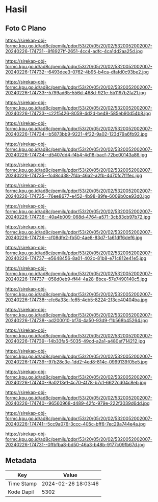 # Hasil

## Foto C Plano

https://sirekap-obj-formc.kpu.go.id/ad8c/pemilu/pdpr/53/20/05/20/02/5320052002007-20240226-174731--8f8927ff-2651-4cc4-adfc-4ca1dd2aa25d.jpg

https://sirekap-obj-formc.kpu.go.id/ad8c/pemilu/pdpr/53/20/05/20/02/5320052002007-20240226-174732--6493dee3-0762-4b95-b4ca-dfafd0c93be2.jpg

https://sirekap-obj-formc.kpu.go.id/ad8c/pemilu/pdpr/53/20/05/20/02/5320052002007-20240226-174733--5799ad65-556d-468d-921e-5b1197b2fa21.jpg

https://sirekap-obj-formc.kpu.go.id/ad8c/pemilu/pdpr/53/20/05/20/02/5320052002007-20240226-174733--c22f5426-8059-4d2d-be49-585eb90d54b8.jpg

https://sirekap-obj-formc.kpu.go.id/ad8c/pemilu/pdpr/53/20/05/20/02/5320052002007-20240226-174734--b5873bb9-9221-4f22-9a02-123d79a6fb92.jpg

https://sirekap-obj-formc.kpu.go.id/ad8c/pemilu/pdpr/53/20/05/20/02/5320052002007-20240226-174734--d5407dd4-f4b4-4d18-bacf-72bc00143a86.jpg

https://sirekap-obj-formc.kpu.go.id/ad8c/pemilu/pdpr/53/20/05/20/02/5320052002007-20240226-174735--fcd8cd38-7fda-46a2-a2fb-4d70fc7f1fec.jpg

https://sirekap-obj-formc.kpu.go.id/ad8c/pemilu/pdpr/53/20/05/20/02/5320052002007-20240226-174735--76ee8677-e452-4b98-89fe-6009b0ce93d0.jpg

https://sirekap-obj-formc.kpu.go.id/ad8c/pemilu/pdpr/53/20/05/20/02/5320052002007-20240226-174736--40a4b009-068d-4764-a571-3cb83cb97b72.jpg

https://sirekap-obj-formc.kpu.go.id/ad8c/pemilu/pdpr/53/20/05/20/02/5320052002007-20240226-174736--cf08dfe2-fb50-4ae8-83d7-1a61dff6def6.jpg

https://sirekap-obj-formc.kpu.go.id/ad8c/pemilu/pdpr/53/20/05/20/02/5320052002007-20240226-174737--e5648456-8a01-402c-81b8-e71c812e41e5.jpg

https://sirekap-obj-formc.kpu.go.id/ad8c/pemilu/pdpr/53/20/05/20/02/5320052002007-20240226-174737--058d0eb9-ff44-4a28-8bce-57e7490140c5.jpg

https://sirekap-obj-formc.kpu.go.id/ad8c/pemilu/pdpr/53/20/05/20/02/5320052002007-20240226-174738--cfc6a33c-fc65-4eb5-8224-2f3cc40404ba.jpg

https://sirekap-obj-formc.kpu.go.id/ad8c/pemilu/pdpr/53/20/05/20/02/5320052002007-20240226-174738--ad200010-bf74-4a50-93d9-f1b568b45264.jpg

https://sirekap-obj-formc.kpu.go.id/ad8c/pemilu/pdpr/53/20/05/20/02/5320052002007-20240226-174739--14b33fa5-5035-49cd-a2a1-a480ef714212.jpg

https://sirekap-obj-formc.kpu.go.id/ad8c/pemilu/pdpr/53/20/05/20/02/5320052002007-20240226-174739--97b28c3e-1dd2-4ed8-814c-0999139f05e5.jpg

https://sirekap-obj-formc.kpu.go.id/ad8c/pemilu/pdpr/53/20/05/20/02/5320052002007-20240226-174740--9a0213e1-4c70-4f78-b7c1-6622cd04c8eb.jpg

https://sirekap-obj-formc.kpu.go.id/ad8c/pemilu/pdpr/53/20/05/20/02/5320052002007-20240226-174740--96560968-d489-42fc-979e-222f3039d6dd.jpg

https://sirekap-obj-formc.kpu.go.id/ad8c/pemilu/pdpr/53/20/05/20/02/5320052002007-20240226-174741--5cc9a076-3ccc-405c-bff6-7ec29a744e4a.jpg

https://sirekap-obj-formc.kpu.go.id/ad8c/pemilu/pdpr/53/20/05/20/02/5320052002007-20240226-174731--0ffbfba8-bd50-46a3-b48b-9177c09fb67d.jpg


## Metadata

| Key        | Value               |
| ---------- | ------------------- |
| Time Stamp | 2024-02-26 18:03:46 |
| Kode Dapil | 5302                |



